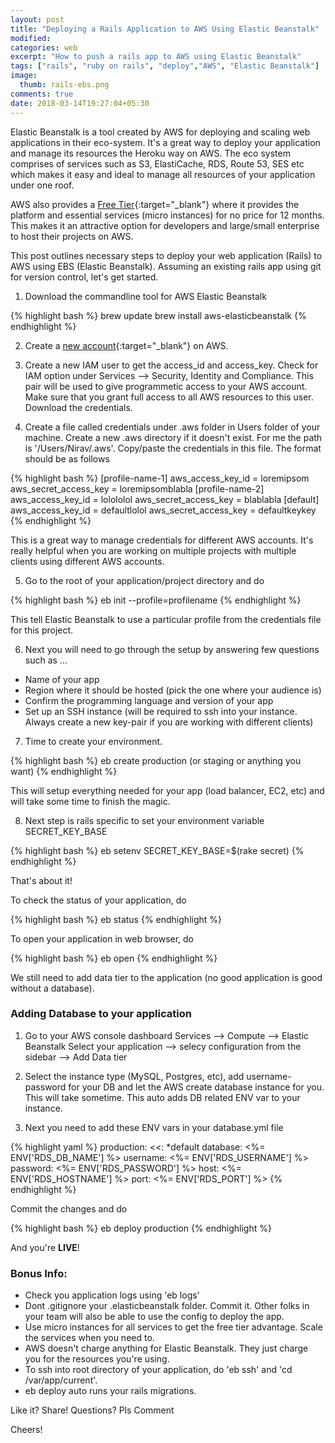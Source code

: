 ```yaml
---
layout: post
title: "Deploying a Rails Application to AWS Using Elastic Beanstalk"
modified:
categories: web
excerpt: "How to push a rails app to AWS using Elastic Beanstalk"
tags: ["rails", "ruby on rails", "deploy","AWS", "Elastic Beanstalk"]
image:
  thumb: rails-ebs.png
comments: true
date: 2018-03-14T19:27:04+05:30
---
```


Elastic Beanstalk is a tool created by AWS for deploying and scaling web applications in their eco-system. It's a great way to deploy your application and manage its resources the Heroku way on AWS. The eco system comprises of  services such as S3, ElastiCache, RDS, Route 53, SES etc which makes it easy and ideal to manage all resources of your application under one roof.

AWS also provides a [Free Tier](https://aws.amazon.com/free/){:target="_blank"} where it provides the platform and essential services (micro instances) for no price for 12 months. This makes it an attractive option for developers and large/small enterprise to host their projects on AWS.

This post outlines necessary steps to deploy your web application (Rails) to AWS using EBS (Elastic Beanstalk). Assuming an existing rails app using git for version control, let's get started.

1) Download the commandline tool for AWS Elastic Beanstalk

{% highlight bash %}
brew update
brew install aws-elasticbeanstalk
{% endhighlight %}

2) Create a [new account](https://portal.aws.amazon.com/billing/signup){:target="_blank"} on AWS.

3) Create a new IAM user to get the access_id and access_key. Check for IAM option under Services --> Security, Identity and Compliance. This pair will be used to give programmetic access to your AWS account. Make sure that you grant full access to all AWS resources to this user. Download the credentials.

4) Create a file called credentials under .aws folder in Users folder of your machine. Create a new .aws directory if it doesn't exist. For me the path is '/Users/Nirav/.aws'. Copy/paste the credentials in this file. The format should be as follows

{% highlight bash %}
[profile-name-1]
aws_access_key_id = loremipsom
aws_secret_access_key = loremipsomblabla
[profile-name-2]
aws_access_key_id = lolololol
aws_secret_access_key = blablabla
[default]
aws_access_key_id = defaultlolol
aws_secret_access_key = defaultkeykey
{% endhighlight %}

This is a great way to manage credentials for different AWS accounts. It's really helpful when you are working on multiple projects with multiple clients using different AWS accounts.

5) Go to the root of your application/project directory and do

{% highlight bash %}
eb init --profile=profilename
{% endhighlight %}

This tell Elastic Beanstalk to use a particular profile from the credentials file for this project.

6) Next you will need to go through the setup by answering few questions such as ...

- Name of your app
- Region where it should be hosted (pick the one where your audience is)
- Confirm the programming language and version of your app
- Set up an SSH instance (will be required to ssh into your instance. Always create a new key-pair if you are working with different clients)

7) Time to create your environment.

{% highlight bash %}
eb create production (or staging or anything you want)
{% endhighlight %}

This will setup everything needed for your app (load balancer, EC2, etc) and will take some time to finish the magic.

8) Next step is rails specific to set your environment variable SECRET_KEY_BASE

{% highlight bash %}
eb setenv SECRET_KEY_BASE=$(rake secret)
{% endhighlight %}

That's about it!

To check the status of your application, do

{% highlight bash %}
eb status
{% endhighlight %}

To open your application in web browser, do

{% highlight bash %}
eb open
{% endhighlight %}

We still need to add data tier to the application (no good application is good without a database).

### Adding Database to your application

1) Go to your AWS console dashboard Services --> Compute --> Elastic Beanstalk
Select your application --> selecy configuration from the sidebar --> Add Data tier

2) Select the instance type (MySQL, Postgres, etc), add username-password for your DB and let the AWS create database instance for you. This will take sometime. This auto adds DB related ENV var to your instance.

3) Next you need to add these ENV vars in your database.yml file

{% highlight yaml %}
production:
    <<: *default
    database: <%= ENV['RDS_DB_NAME'] %>
    username: <%= ENV['RDS_USERNAME'] %>
    password: <%= ENV['RDS_PASSWORD'] %>
    host: <%= ENV['RDS_HOSTNAME'] %>
    port: <%= ENV['RDS_PORT'] %>
{% endhighlight %}

Commit the changes and do

{% highlight bash %}
eb deploy production
{% endhighlight %}

And you're <b>LIVE</b>!

### Bonus Info:

- Check you application logs using 'eb logs'
- Dont .gitignore your .elasticbeanstalk folder. Commit it. Other folks in your team will also be able to use the config to deploy the app.
- Use micro instances for all services to get the free tier advantage. Scale the services when you need to.
- AWS doesn't charge anything for Elastic Beanstalk. They just charge you for the resources you're using.
- To ssh into root directory of your application, do 'eb ssh' and 'cd /var/app/current'.
- eb deploy auto runs your rails migrations.

Like it? Share!
Questions? Pls Comment

Cheers!



